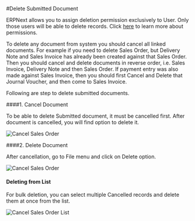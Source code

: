 
#Delete Submitted Document

ERPNext allows you to assign deletion permission exclusively to User. Only those users will be able to delete records. Click [here](/user-guide/setting-up/permissions/role-based-permissions) to learn more about permissions.

To delete any document from system you should cancel all linked documents. For example if you need to delete Sales Order, but Delivery Note and Sales Invoice has already been created against that Sales Order. Then you should cancel and delete documents in reverse order, i.e. Sales Invoice, Delivery Note and then Sales Order. If payment entry was also made against Sales Invoice, then you should first Cancel and Delete that Journal Voucher, and then come to Sales Invoice.

Following are step to delete submitted documents.

####1. Cancel Document

To be able to delete Submitted document, it must be cancelled first. After document is cancelled, you will find option to delete it.

![Cancel Sales Order]({{docs_base_url}}/assets/img/articles/Selection_064.png)

####2. Delete Document

After cancellation, go to File menu and click on Delete option.

![Cancel Sales Order]({{docs_base_url}}/assets/img/articles/Selection_066.png)

#### Deleting from List

For bulk deletion, you can select multiple Cancelled records and delete them at once from the list.

![Cancel Sales Order List]({{docs_base_url}}/assets/img/articles/Selection_069.png)

<!-- markdown -->